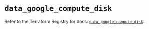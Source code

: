 # `data_google_compute_disk`

Refer to the Terraform Registry for docs: [`data_google_compute_disk`](https://registry.terraform.io/providers/hashicorp/google/6.36.1/docs/data-sources/compute_disk).
